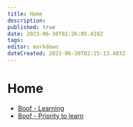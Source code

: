 ```yaml
---
title: Home
description: 
published: true
date: 2023-06-30T02:26:05.418Z
tags: 
editor: markdown
dateCreated: 2023-06-30T02:25:13.483Z
---
```


# Home

- [Boof - Learning](https://tabs.paulc.me/t/boof%20learning?sort=title)
- [Boof - Priority to learn](https://tabs.paulc.me/t/boof%20priority?sort=title)



